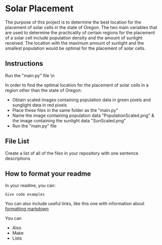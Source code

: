 # Solar Placement
The purpose of this project is to determine the best location for the placement of solar cells in the state of Oregon. The two main variables that are used to determine the practicality of certain regions for the placement of a solar cell include population density and the amount of sunlight received. The location with the maximum amount of sunlight and the smallest population would be optimal for the placement of solar cells.

## Instructions
Run the "main.py" file \n


In order to find the optimal location for the placement of solar cells in a region other than the state of Oregon:
* Obtain scaled images containing population data in green pixels and sunglight data in red pixels
* Place these files in the same folder as the "main.py"
* Name the image containing population data "PopulationScaled.png" & the image containing the sunlight data "SunScaled.png"
* Run the "main.py" file


## File List

Create a list of all of the files in your repository with one sentence descriptions 

## How to format your readme

In your readme, you can:
```
Give code examples
```

You can also include useful links, like this one with information about [formatting markdown](https://help.github.com/en/articles/basic-writing-and-formatting-syntax)

You can 
- Also
- Make
- Lists

